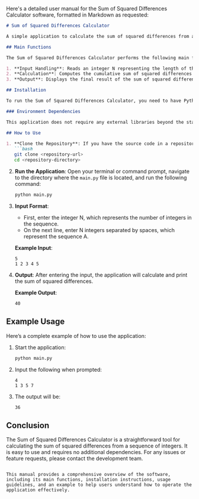 Here's a detailed user manual for the Sum of Squared Differences Calculator software, formatted in Markdown as requested:

```markdown
# Sum of Squared Differences Calculator

A simple application to calculate the sum of squared differences from a sequence of integers.

## Main Functions

The Sum of Squared Differences Calculator performs the following main functions:

1. **Input Handling**: Reads an integer N representing the length of the sequence and the sequence of integers A.
2. **Calculation**: Computes the cumulative sum of squared differences for all pairs of integers in the sequence.
3. **Output**: Displays the final result of the sum of squared differences.

## Installation

To run the Sum of Squared Differences Calculator, you need to have Python installed on your machine. You can download Python from [python.org](https://www.python.org/downloads/).

### Environment Dependencies

This application does not require any external libraries beyond the standard Python library. However, ensure you have Python 3.x installed.

## How to Use

1. **Clone the Repository**: If you have the source code in a repository, clone it to your local machine using:
   ```bash
   git clone <repository-url>
   cd <repository-directory>
   ```

2. **Run the Application**: Open your terminal or command prompt, navigate to the directory where the `main.py` file is located, and run the following command:
   ```bash
   python main.py
   ```

3. **Input Format**:
   - First, enter the integer N, which represents the number of integers in the sequence.
   - On the next line, enter N integers separated by spaces, which represent the sequence A.

   **Example Input**:
   ```
   5
   1 2 3 4 5
   ```

4. **Output**: After entering the input, the application will calculate and print the sum of squared differences.

   **Example Output**:
   ```
   40
   ```

## Example Usage

Here’s a complete example of how to use the application:

1. Start the application:
   ```bash
   python main.py
   ```

2. Input the following when prompted:
   ```
   4
   1 3 5 7
   ```

3. The output will be:
   ```
   36
   ```

## Conclusion

The Sum of Squared Differences Calculator is a straightforward tool for calculating the sum of squared differences from a sequence of integers. It is easy to use and requires no additional dependencies. For any issues or feature requests, please contact the development team.

```

This manual provides a comprehensive overview of the software, including its main functions, installation instructions, usage guidelines, and an example to help users understand how to operate the application effectively.